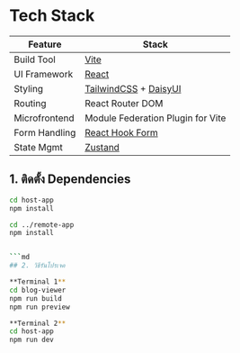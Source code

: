 # Tech Stack

| Feature        | Stack                        |
|----------------|------------------------------|
| Build Tool     | [Vite](https://vitejs.dev)   |
| UI Framework   | [React](https://reactjs.org) |
| Styling        | [TailwindCSS](https://tailwindcss.com) + [DaisyUI](https://daisyui.com) |
| Routing        | React Router DOM             |
| Microfrontend  | Module Federation Plugin for Vite |
| Form Handling  | [React Hook Form](https://react-hook-form.com) |
| State Mgmt     | [Zustand](https://github.com/pmndrs/zustand) |

## 1. ติดตั้ง Dependencies

```bash
cd host-app
npm install

cd ../remote-app
npm install


```md
## 2. วิธีรันโปรเจค

**Terminal 1**  
cd blog-viewer
npm run build
npm run preview

**Terminal 2**  
cd host-app  
npm run dev

